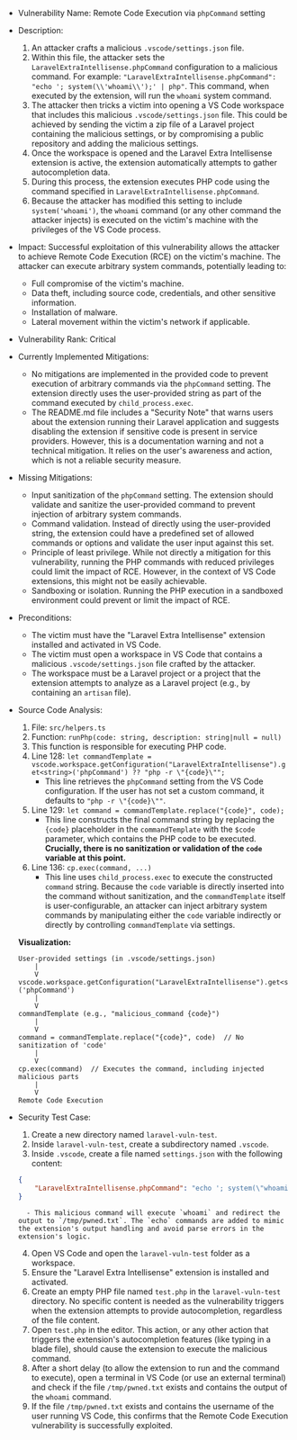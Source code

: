 - Vulnerability Name: Remote Code Execution via `phpCommand` setting
- Description:
    1. An attacker crafts a malicious `.vscode/settings.json` file.
    2. Within this file, the attacker sets the `LaravelExtraIntellisense.phpCommand` configuration to a malicious command. For example: `"LaravelExtraIntellisense.phpCommand": "echo '; system(\\'whoami\\');' | php"`. This command, when executed by the extension, will run the `whoami` system command.
    3. The attacker then tricks a victim into opening a VS Code workspace that includes this malicious `.vscode/settings.json` file. This could be achieved by sending the victim a zip file of a Laravel project containing the malicious settings, or by compromising a public repository and adding the malicious settings.
    4. Once the workspace is opened and the Laravel Extra Intellisense extension is active, the extension automatically attempts to gather autocompletion data.
    5. During this process, the extension executes PHP code using the command specified in `LaravelExtraIntellisense.phpCommand`.
    6. Because the attacker has modified this setting to include `system('whoami')`, the `whoami` command (or any other command the attacker injects) is executed on the victim's machine with the privileges of the VS Code process.
- Impact:
    Successful exploitation of this vulnerability allows the attacker to achieve Remote Code Execution (RCE) on the victim's machine. The attacker can execute arbitrary system commands, potentially leading to:
    - Full compromise of the victim's machine.
    - Data theft, including source code, credentials, and other sensitive information.
    - Installation of malware.
    - Lateral movement within the victim's network if applicable.
- Vulnerability Rank: Critical
- Currently Implemented Mitigations:
    - No mitigations are implemented in the provided code to prevent execution of arbitrary commands via the `phpCommand` setting. The extension directly uses the user-provided string as part of the command executed by `child_process.exec`.
    - The README.md file includes a "Security Note" that warns users about the extension running their Laravel application and suggests disabling the extension if sensitive code is present in service providers. However, this is a documentation warning and not a technical mitigation. It relies on the user's awareness and action, which is not a reliable security measure.
- Missing Mitigations:
    - Input sanitization of the `phpCommand` setting. The extension should validate and sanitize the user-provided command to prevent injection of arbitrary system commands.
    - Command validation. Instead of directly using the user-provided string, the extension could have a predefined set of allowed commands or options and validate the user input against this set.
    - Principle of least privilege. While not directly a mitigation for this vulnerability, running the PHP commands with reduced privileges could limit the impact of RCE. However, in the context of VS Code extensions, this might not be easily achievable.
    - Sandboxing or isolation. Running the PHP execution in a sandboxed environment could prevent or limit the impact of RCE.
- Preconditions:
    - The victim must have the "Laravel Extra Intellisense" extension installed and activated in VS Code.
    - The victim must open a workspace in VS Code that contains a malicious `.vscode/settings.json` file crafted by the attacker.
    - The workspace must be a Laravel project or a project that the extension attempts to analyze as a Laravel project (e.g., by containing an `artisan` file).
- Source Code Analysis:
    1. File: `src/helpers.ts`
    2. Function: `runPhp(code: string, description: string|null = null)`
    3. This function is responsible for executing PHP code.
    4. Line 128: `let commandTemplate = vscode.workspace.getConfiguration("LaravelExtraIntellisense").get<string>('phpCommand') ?? "php -r \"{code}\"";`
        - This line retrieves the `phpCommand` setting from the VS Code configuration. If the user has not set a custom command, it defaults to `"php -r \"{code}\""`.
    5. Line 129: `let command = commandTemplate.replace("{code}", code);`
        - This line constructs the final command string by replacing the `{code}` placeholder in the `commandTemplate` with the `$code` parameter, which contains the PHP code to be executed. **Crucially, there is no sanitization or validation of the `code` variable at this point.**
    6. Line 136: `cp.exec(command, ...)`
        - This line uses `child_process.exec` to execute the constructed `command` string. Because the `code` variable is directly inserted into the command without sanitization, and the `commandTemplate` itself is user-configurable, an attacker can inject arbitrary system commands by manipulating either the `code` variable indirectly or directly by controlling `commandTemplate` via settings.

    **Visualization:**

    ```
    User-provided settings (in .vscode/settings.json)
        |
        V
    vscode.workspace.getConfiguration("LaravelExtraIntellisense").get<string>('phpCommand')
        |
        V
    commandTemplate (e.g., "malicious_command {code}")
        |
        V
    command = commandTemplate.replace("{code}", code)  // No sanitization of 'code'
        |
        V
    cp.exec(command)  // Executes the command, including injected malicious parts
        |
        V
    Remote Code Execution
    ```

- Security Test Case:
    1. Create a new directory named `laravel-vuln-test`.
    2. Inside `laravel-vuln-test`, create a subdirectory named `.vscode`.
    3. Inside `.vscode`, create a file named `settings.json` with the following content:
    ```json
    {
        "LaravelExtraIntellisense.phpCommand": "echo '; system(\"whoami > /tmp/pwned.txt\"); echo \\\"___VSCODE_LARAVEL_EXTRA_INSTELLISENSE_OUTPUT___\\\" ; echo \\\"___VSCODE_LARAVEL_EXTRA_INSTELLISENSE_END_OUTPUT___\\\" ;' | php"
    }
    ```
        - This malicious command will execute `whoami` and redirect the output to `/tmp/pwned.txt`. The `echo` commands are added to mimic the extension's output handling and avoid parse errors in the extension's logic.
    4. Open VS Code and open the `laravel-vuln-test` folder as a workspace.
    5. Ensure the "Laravel Extra Intellisense" extension is installed and activated.
    6. Create an empty PHP file named `test.php` in the `laravel-vuln-test` directory. No specific content is needed as the vulnerability triggers when the extension attempts to provide autocompletion, regardless of the file content.
    7. Open `test.php` in the editor. This action, or any other action that triggers the extension's autocompletion features (like typing in a blade file), should cause the extension to execute the malicious command.
    8. After a short delay (to allow the extension to run and the command to execute), open a terminal in VS Code (or use an external terminal) and check if the file `/tmp/pwned.txt` exists and contains the output of the `whoami` command.
    9. If the file `/tmp/pwned.txt` exists and contains the username of the user running VS Code, this confirms that the Remote Code Execution vulnerability is successfully exploited.
